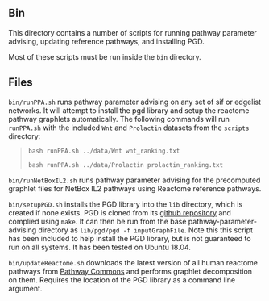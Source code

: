 ## Bin

This directory contains a number of scripts for running pathway parameter advising, updating reference pathways, and installing PGD.

Most of these scripts must be run inside the `bin` directory. 

## Files

`bin/runPPA.sh` runs pathway parameter advising on any set of sif or edgelist networks.
It will attempt to install the pgd library and setup the reactome pathway graphlets automatically. 
The following commands will run `runPPA.sh` with the included `Wnt` and `Prolactin` datasets from the `scripts` directory:

> `bash runPPA.sh ../data/Wnt wnt_ranking.txt`
>
> `bash runPPA.sh ../data/Prolactin prolactin_ranking.txt`

`bin/runNetBoxIL2.sh` runs pathway parameter advising for the precomputed graphlet files for NetBox IL2 pathways using Reactome reference pathways.


`bin/setupPGD.sh` installs the PGD library into the `lib` directory, which is created if none exists.
PGD is cloned from its [github repository](https://github.com/nkahmed/pgd) and complied using `make`.
It can then be run from the base pathway-parameter-advising directory as `lib/pgd/pgd -f inputGraphFile`.
Note this this script has been included to help install the PGD library, but is not guaranteed to run on all systems. 
It has been tested on Ubuntu 18.04. 

`bin/updateReactome.sh` downloads the latest version of all human reactome pathways from [Pathway Commons](https://www.pathwaycommons.org/) and performs graphlet decomposition on them. Requires the location of the PGD library as a command line argument. 
